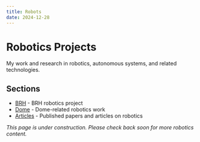 ```yaml
---
title: Robots
date: 2024-12-28
---
```


# Robotics Projects

My work and research in robotics, autonomous systems, and related technologies.

## Sections

- [BRH](/robots/brh/) - BRH robotics project
- [Dome](/robots/dome/) - Dome-related robotics work
- [Articles](/robots/articles/) - Published papers and articles on robotics

*This page is under construction. Please check back soon for more robotics content.*